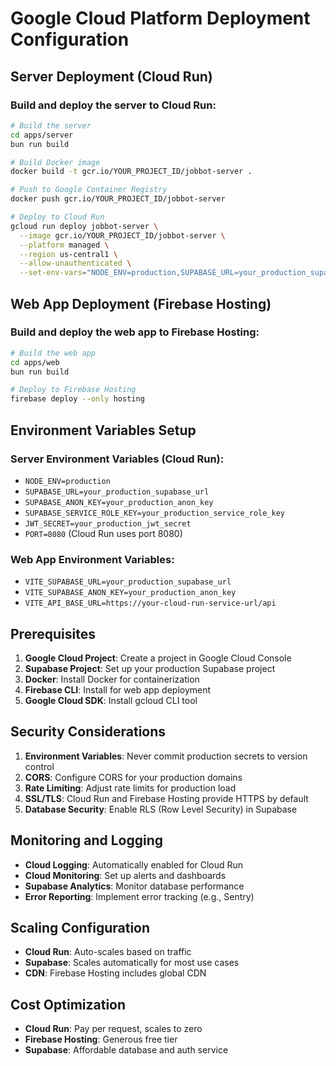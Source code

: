 # Google Cloud Platform Deployment Configuration

## Server Deployment (Cloud Run)

### Build and deploy the server to Cloud Run:

```bash
# Build the server
cd apps/server
bun run build

# Build Docker image
docker build -t gcr.io/YOUR_PROJECT_ID/jobbot-server .

# Push to Google Container Registry
docker push gcr.io/YOUR_PROJECT_ID/jobbot-server

# Deploy to Cloud Run
gcloud run deploy jobbot-server \
  --image gcr.io/YOUR_PROJECT_ID/jobbot-server \
  --platform managed \
  --region us-central1 \
  --allow-unauthenticated \
  --set-env-vars="NODE_ENV=production,SUPABASE_URL=your_production_supabase_url,SUPABASE_ANON_KEY=your_production_anon_key,SUPABASE_SERVICE_ROLE_KEY=your_production_service_role_key,JWT_SECRET=your_production_jwt_secret"
```

## Web App Deployment (Firebase Hosting)

### Build and deploy the web app to Firebase Hosting:

```bash
# Build the web app
cd apps/web
bun run build

# Deploy to Firebase Hosting
firebase deploy --only hosting
```

## Environment Variables Setup

### Server Environment Variables (Cloud Run):
- `NODE_ENV=production`
- `SUPABASE_URL=your_production_supabase_url`
- `SUPABASE_ANON_KEY=your_production_anon_key`
- `SUPABASE_SERVICE_ROLE_KEY=your_production_service_role_key`
- `JWT_SECRET=your_production_jwt_secret`
- `PORT=8080` (Cloud Run uses port 8080)

### Web App Environment Variables:
- `VITE_SUPABASE_URL=your_production_supabase_url`
- `VITE_SUPABASE_ANON_KEY=your_production_anon_key`
- `VITE_API_BASE_URL=https://your-cloud-run-service-url/api`

## Prerequisites

1. **Google Cloud Project**: Create a project in Google Cloud Console
2. **Supabase Project**: Set up your production Supabase project
3. **Docker**: Install Docker for containerization
4. **Firebase CLI**: Install for web app deployment
5. **Google Cloud SDK**: Install gcloud CLI tool

## Security Considerations

1. **Environment Variables**: Never commit production secrets to version control
2. **CORS**: Configure CORS for your production domains
3. **Rate Limiting**: Adjust rate limits for production load
4. **SSL/TLS**: Cloud Run and Firebase Hosting provide HTTPS by default
5. **Database Security**: Enable RLS (Row Level Security) in Supabase

## Monitoring and Logging

- **Cloud Logging**: Automatically enabled for Cloud Run
- **Cloud Monitoring**: Set up alerts and dashboards
- **Supabase Analytics**: Monitor database performance
- **Error Reporting**: Implement error tracking (e.g., Sentry)

## Scaling Configuration

- **Cloud Run**: Auto-scales based on traffic
- **Supabase**: Scales automatically for most use cases
- **CDN**: Firebase Hosting includes global CDN

## Cost Optimization

- **Cloud Run**: Pay per request, scales to zero
- **Firebase Hosting**: Generous free tier
- **Supabase**: Affordable database and auth service
